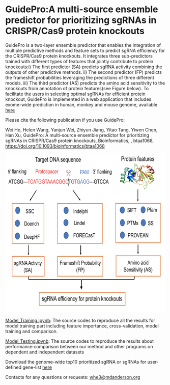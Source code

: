 # GuidePro:A multi-source ensemble predictor for prioritizing sgRNAs in CRISPR/Cas9 protein knockouts

GuidePro is a two-layer ensemble predictor that enables the integration of multiple predictive methods and feature sets to predict sgRNA efficiency for the CRISPR/Cas9 protein knockouts. It integrates three sub-predictors trained with different types of features that jointly contribute to protein knockouts:i) The first predictor (SA) predicts sgRNA activity combining the outputs of other predictive methods. ii) The second predictor (FP) predicts the frameshift probabilities leveraging the predictions of three different models. iii) The third predictor (AS) predicts the amino acid sensitivity to the knockouts from annotation of protein features(see Figure below). To facilitate the users in selecting optimal sgRNAs for efficient protein knockout, GuidePro is implemented in a web application that includes exome-wide prediction in human, monkey and mouse genome, available <a href="https://bioinformatics.mdanderson.org/apps/GuidePro/" target="_blank">here<i class="fas fa-external-link-square-alt"></i></a>

Please cite the following publication if you use GuidePro:

Wei He, Helen Wang, Yanjun Wei, Zhiyun Jiang, Yitao Tang, Yiwen Chen, Han Xu, GuidePro: A multi-source ensemble predictor for prioritizing sgRNAs in CRISPR/Cas9 protein knockouts, Bioinformatics, , btaa1068, https://doi.org/10.1093/bioinformatics/btaa1068

<div align="center"><img src="Figures/Workflow.png"  height="500" width="700"></div>

[Model_Training.ipynb](https://github.com/MDhewei/GuidePro/blob/master/Model_Training.ipynb): The source codes to reproduce all the results for model training part including feature importance, cross-validation, model training and comparison.

[Model_Testing.ipynb](https://github.com/MDhewei/GuidePro/blob/master/Model_Testing.ipynb): The source codes to reproduce the results about performance comparison between our method and other programs on dependent and independent datasets

Download the genome-wide top10 prioritized sgRNA or sgRNAs for user-defined gene-list [here](https://github.com/MDhewei/GuidePro/blob/master/Downloads)

Contacts for any questions or requests: 
whe3@mdanderson.org




